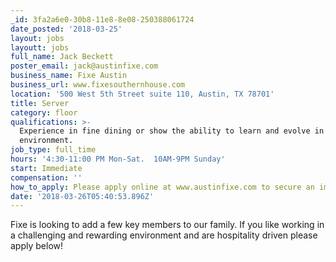 ```yaml
---
_id: 3fa2a6e0-30b8-11e8-8e08-250388061724
date_posted: '2018-03-25'
layout: jobs
layoutt: jobs
full_name: Jack Beckett
poster_email: jack@austinfixe.com
business_name: Fixe Austin
business_url: www.fixesouthernhouse.com
location: '500 West 5th Street suite 110, Austin, TX 78701'
title: Server
category: floor
qualifications: >-
  Experience in fine dining or show the ability to learn and evolve in such an
  environment.
job_type: full_time
hours: '4:30-11:00 PM Mon-Sat.  10AM-9PM Sunday'
start: Immediate
compensation: ''
how_to_apply: Please apply online at www.austinfixe.com to secure an immediate interview.
date: '2018-03-26T05:40:53.896Z'
---
```

Fixe is looking to add a few key members to our family.  If you like working in a challenging and rewarding environment and are hospitality driven please apply below!
